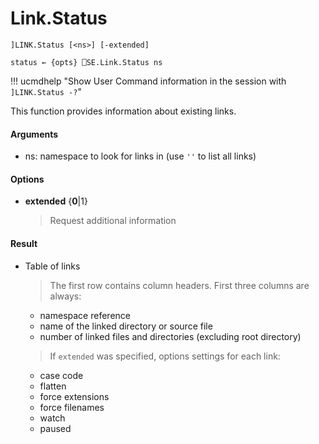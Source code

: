 # Link.Status

    ]LINK.Status [<ns>] [-extended]
    
    status ← {opts} ⎕SE.Link.Status ns 

!!! ucmdhelp "Show User Command information in the session with `]LINK.Status -?`"

This function provides information about existing links.

#### Arguments

- ns: namespace to look for links in (use `''` to list all links)

#### Options

- **extended** {**0**|1}
  
   > Request additional information

#### Result

- Table of links
   > The first row contains column headers.
   > First three columns are always:
   - namespace reference
   - name of the linked directory or source file
   - number of linked files and directories (excluding root directory)
   > If `extended` was specified, options settings for each link:
   - case code
   - flatten
   - force extensions
   - force filenames
   - watch
   - paused

